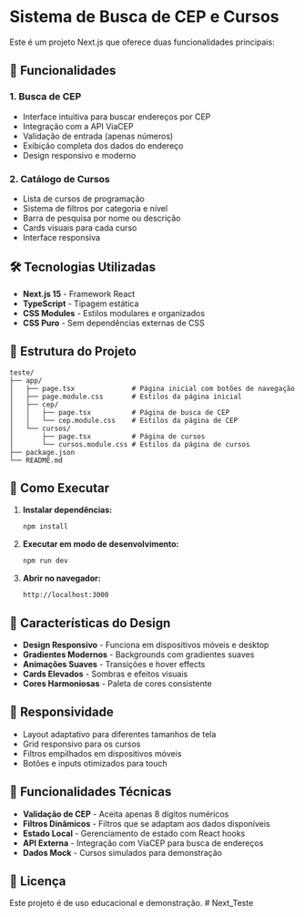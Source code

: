 # Sistema de Busca de CEP e Cursos

Este é um projeto Next.js que oferece duas funcionalidades principais:

## 🚀 Funcionalidades

### 1. Busca de CEP
- Interface intuitiva para buscar endereços por CEP
- Integração com a API ViaCEP
- Validação de entrada (apenas números)
- Exibição completa dos dados do endereço
- Design responsivo e moderno

### 2. Catálogo de Cursos
- Lista de cursos de programação
- Sistema de filtros por categoria e nível
- Barra de pesquisa por nome ou descrição
- Cards visuais para cada curso
- Interface responsiva

## 🛠️ Tecnologias Utilizadas

- **Next.js 15** - Framework React
- **TypeScript** - Tipagem estática
- **CSS Modules** - Estilos modulares e organizados
- **CSS Puro** - Sem dependências externas de CSS

## 📁 Estrutura do Projeto

```
teste/
├── app/
│   ├── page.tsx              # Página inicial com botões de navegação
│   ├── page.module.css       # Estilos da página inicial
│   ├── cep/
│   │   ├── page.tsx          # Página de busca de CEP
│   │   └── cep.module.css    # Estilos da página de CEP
│   └── cursos/
│       ├── page.tsx          # Página de cursos
│       └── cursos.module.css # Estilos da página de cursos
├── package.json
└── README.md
```

## 🚀 Como Executar

1. **Instalar dependências:**
   ```bash
   npm install
   ```

2. **Executar em modo de desenvolvimento:**
   ```bash
   npm run dev
   ```

3. **Abrir no navegador:**
   ```
   http://localhost:3000
   ```

## 🎨 Características do Design

- **Design Responsivo** - Funciona em dispositivos móveis e desktop
- **Gradientes Modernos** - Backgrounds com gradientes suaves
- **Animações Suaves** - Transições e hover effects
- **Cards Elevados** - Sombras e efeitos visuais
- **Cores Harmoniosas** - Paleta de cores consistente

## 📱 Responsividade

- Layout adaptativo para diferentes tamanhos de tela
- Grid responsivo para os cursos
- Filtros empilhados em dispositivos móveis
- Botões e inputs otimizados para touch

## 🔧 Funcionalidades Técnicas

- **Validação de CEP** - Aceita apenas 8 dígitos numéricos
- **Filtros Dinâmicos** - Filtros que se adaptam aos dados disponíveis
- **Estado Local** - Gerenciamento de estado com React hooks
- **API Externa** - Integração com ViaCEP para busca de endereços
- **Dados Mock** - Cursos simulados para demonstração

## 📄 Licença

Este projeto é de uso educacional e demonstração.
#   N e x t _ T e s t e 
 
 
